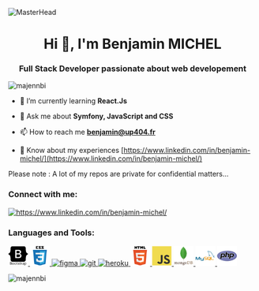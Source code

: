 ![MasterHead](https://media.licdn.com/dms/image/D4E16AQFW2Yf78GU4oA/profile-displaybackgroundimage-shrink_350_1400/0/1697199802252?e=1703116800&v=beta&t=s_PMKVM0VwkSVEAQDdjxKsBeIfyfXOA2DpPeLFtlACU)
<h1 align="center">Hi 👋, I'm Benjamin MICHEL</h1>
<h3 align="center">Full Stack Developer passionate about web developement</h3>

<p align="left"> <img src="https://komarev.com/ghpvc/?username=majennbi&label=Profile%20views&color=0e75b6&style=flat" alt="majennbi" /> </p>

- 🌱 I’m currently learning **React.Js**

- 💬 Ask me about **Symfony, JavaScript and CSS**

- 📫 How to reach me **benjamin@up404.fr**

- 📄 Know about my experiences [https://www.linkedin.com/in/benjamin-michel/](https://www.linkedin.com/in/benjamin-michel/)

Please note : A lot of my repos are private for confidential matters...

<h3 align="left">Connect with me:</h3>
<p align="left">
<a href="https://linkedin.com/in/https://www.linkedin.com/in/benjamin-michel/" target="blank"><img align="center" src="https://raw.githubusercontent.com/rahuldkjain/github-profile-readme-generator/master/src/images/icons/Social/linked-in-alt.svg" alt="https://www.linkedin.com/in/benjamin-michel/" height="30" width="40" /></a>
</p>

<h3 align="left">Languages and Tools:</h3>
<p align="left"> <a href="https://getbootstrap.com" target="_blank" rel="noreferrer"> <img src="https://raw.githubusercontent.com/devicons/devicon/master/icons/bootstrap/bootstrap-plain-wordmark.svg" alt="bootstrap" width="40" height="40"/> </a> <a href="https://www.w3schools.com/css/" target="_blank" rel="noreferrer"> <img src="https://raw.githubusercontent.com/devicons/devicon/master/icons/css3/css3-original-wordmark.svg" alt="css3" width="40" height="40"/> </a> <a href="https://www.figma.com/" target="_blank" rel="noreferrer"> <img src="https://www.vectorlogo.zone/logos/figma/figma-icon.svg" alt="figma" width="40" height="40"/> </a> <a href="https://git-scm.com/" target="_blank" rel="noreferrer"> <img src="https://www.vectorlogo.zone/logos/git-scm/git-scm-icon.svg" alt="git" width="40" height="40"/> </a> <a href="https://heroku.com" target="_blank" rel="noreferrer"> <img src="https://www.vectorlogo.zone/logos/heroku/heroku-icon.svg" alt="heroku" width="40" height="40"/> </a> <a href="https://www.w3.org/html/" target="_blank" rel="noreferrer"> <img src="https://raw.githubusercontent.com/devicons/devicon/master/icons/html5/html5-original-wordmark.svg" alt="html5" width="40" height="40"/> </a> <a href="https://developer.mozilla.org/en-US/docs/Web/JavaScript" target="_blank" rel="noreferrer"> <img src="https://raw.githubusercontent.com/devicons/devicon/master/icons/javascript/javascript-original.svg" alt="javascript" width="40" height="40"/> </a> <a href="https://www.mongodb.com/" target="_blank" rel="noreferrer"> <img src="https://raw.githubusercontent.com/devicons/devicon/master/icons/mongodb/mongodb-original-wordmark.svg" alt="mongodb" width="40" height="40"/> </a> <a href="https://www.mysql.com/" target="_blank" rel="noreferrer"> <img src="https://raw.githubusercontent.com/devicons/devicon/master/icons/mysql/mysql-original-wordmark.svg" alt="mysql" width="40" height="40"/> </a> <a href="https://www.php.net" target="_blank" rel="noreferrer"> <img src="https://raw.githubusercontent.com/devicons/devicon/master/icons/php/php-original.svg" alt="php" width="40" height="40"/> </a> </p>

<p><img align="left" src="https://github-readme-stats.vercel.app/api/top-langs?username=majennbi&show_icons=true&locale=en&layout=compact" alt="majennbi" /></p>


